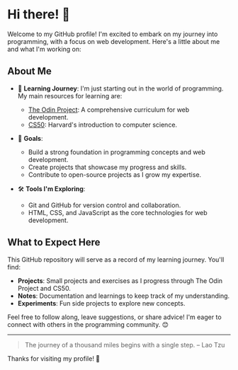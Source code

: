
# Hi there! 👋

Welcome to my GitHub profile! I'm excited to embark on my journey into programming, with a focus on web development. Here's a little about me and what I'm working on:

## About Me

- 🌱 **Learning Journey**: I'm just starting out in the world of programming. My main resources for learning are:
  - [The Odin Project](https://www.theodinproject.com/): A comprehensive curriculum for web development.
  - [CS50](https://cs50.harvard.edu/): Harvard's introduction to computer science.

- 🎯 **Goals**:
  - Build a strong foundation in programming concepts and web development.
  - Create projects that showcase my progress and skills.
  - Contribute to open-source projects as I grow my expertise.

- 🛠️ **Tools I'm Exploring**:
  - Git and GitHub for version control and collaboration.
  - HTML, CSS, and JavaScript as the core technologies for web development.

## What to Expect Here

This GitHub repository will serve as a record of my learning journey. You'll find:
- **Projects**: Small projects and exercises as I progress through The Odin Project and CS50.
- **Notes**: Documentation and learnings to keep track of my understanding.
- **Experiments**: Fun side projects to explore new concepts.

Feel free to follow along, leave suggestions, or share advice! I'm eager to connect with others in the programming community. 😊

---

> The journey of a thousand miles begins with a single step. – Lao Tzu  

Thanks for visiting my profile! 🚀
